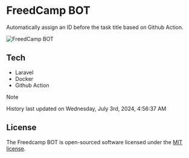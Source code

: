 # FreedCamp BOT

Automatically assign an ID before the task title based on Github Action.

![FreedCamp BOT](https://repository-images.githubusercontent.com/737932867/7d34798b-2680-471c-b089-a78a718d3d6a)

## Tech

- Laravel
- Docker
- Github Action

> [!NOTE]  
> History last updated on Wednesday, July 3rd, 2024, 4:56:37 AM

## License

The Freedcamp BOT is open-sourced software licensed under the [MIT license](https://opensource.org/licenses/MIT).
